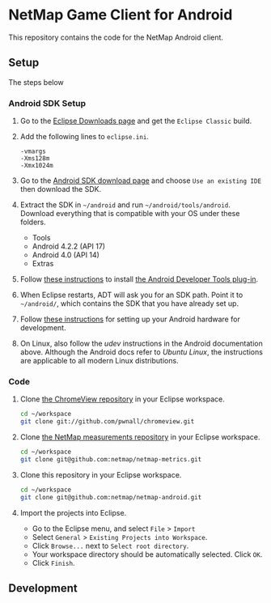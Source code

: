# NetMap Game Client for Android

This repository contains the code for the NetMap Android client.


## Setup

The steps below


### Android SDK Setup

1. Go to the [Eclipse Downloads page](http://www.eclipse.org/downloads/) and
   get the `Eclipse Classic` build.

2. Add the following lines to `eclipse.ini`.

    ```
    -vmargs
    -Xms128m
    -Xmx1024m
    ```

3. Go to the
   [Android SDK download page](http://developer.android.com/sdk/index.html) and
   choose `Use an existing IDE` then download the SDK.

4. Extract the SDK in `~/android` and run `~/android/tools/android`. Download
   everything that is compatible with your OS under these folders.
    * Tools
    * Android 4.2.2 (API 17)
    * Android 4.0 (API 14)
    * Extras

5. Follow
   [these instructions](http://developer.android.com/sdk/installing/installing-adt.html) to install
   [the Android Developer Tools plug-in](http://developer.android.com/tools/index.html).

6. When Eclipse restarts, ADT will ask you for an SDK path. Point it to
   `~/android/`, which contains the SDK that you have already set up.

7. Follow [these instructions](http://developer.android.com/tools/device.html)
   for setting up your Android hardware for development.

8. On Linux, also follow the _udev_ instructions in the Android documentation
   above. Although the Android docs refer to _Ubuntu Linux_, the instructions
   are applicable to all modern Linux distributions.

### Code

1. Clone [the ChromeView repository](https://github.com/pwnall/chromeview) in
   your Eclipse workspace.

    ```bash
    cd ~/workspace
    git clone git://github.com/pwnall/chromeview.git
    ```

2. Clone [the NetMap measurements repository](https://github.com/netmap/netmap-metrics) in
   your Eclipse workspace.

    ```bash
    cd ~/workspace
    git clone git@github.com:netmap/netmap-metrics.git
    ```


3. Clone this repository in your Eclipse workspace.

    ```bash
    cd ~/workspace
    git clone git@github.com:netmap/netmap-android.git
    ```

4. Import the projects into Eclipse.

    * Go to the Eclipse menu, and select `File` > `Import`
    * Select `General` > `Existing Projects into Workspace`.
    * Click `Browse...` next to `Select root directory`.
    * Your workspace directory should be automatically selected. Click `OK`.
    * Click `Finish`.


## Development


